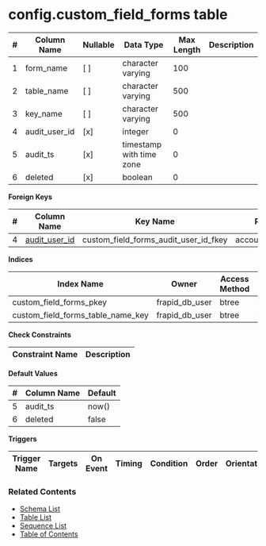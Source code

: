 # config.custom_field_forms table



| # | Column Name | Nullable | Data Type | Max Length | Description |
| --- | --- | --- | --- | --- | --- |
| 1 | form_name | [ ] | character varying | 100 |  |
| 2 | table_name | [ ] | character varying | 500 |  |
| 3 | key_name | [ ] | character varying | 500 |  |
| 4 | audit_user_id | [x] | integer | 0 |  |
| 5 | audit_ts | [x] | timestamp with time zone | 0 |  |
| 6 | deleted | [x] | boolean | 0 |  |



**Foreign Keys**

| # | Column Name | Key Name | References |
| --- | --- | --- | --- |
| 4 | [audit_user_id](../account/users.md) | custom_field_forms_audit_user_id_fkey | account.users.user_id |



**Indices**

| Index Name | Owner | Access Method | Definition | Description |
| --- | --- | --- | --- | --- |
| custom_field_forms_pkey | frapid_db_user | btree | form_name |  |
| custom_field_forms_table_name_key | frapid_db_user | btree | table_name |  |



**Check Constraints**

| Constraint Name | Description |
| --- | --- |



**Default Values**

| # | Column Name | Default |
| --- | --- | --- |
| 5 | audit_ts | now() |
| 6 | deleted | false |


**Triggers**

| Trigger Name | Targets | On Event | Timing | Condition | Order | Orientation | Description |
| --- | --- | --- | --- | --- | --- | --- | --- |


### Related Contents
* [Schema List](../../schemas.md)
* [Table List](../../tables.md)
* [Sequence List](../../sequences.md)
* [Table of Contents](../../README.md)
